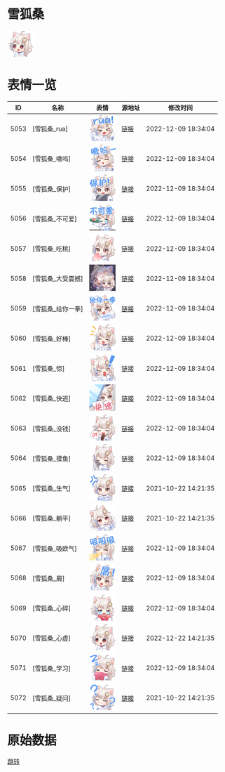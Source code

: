 # 雪狐桑

<img src="./cover.png" height="60" alt="cover" />

# 表情一览

|ID|名称|表情|源地址|修改时间|
|----|----|----|----|----|
|5053|[雪狐桑_rua]|<img src="./pic/005053_%5B雪狐桑_rua%5D.png" height="60" alt="rua"/>|[链接](https://i0.hdslb.com/bfs/emote/0b60381989b1d583d76910b84367e704fd4e0ddc.png)|2022-12-09 18:34:04|
|5054|[雪狐桑_嗷呜]|<img src="./pic/005054_%5B雪狐桑_嗷呜%5D.png" height="60" alt="嗷呜"/>|[链接](https://i0.hdslb.com/bfs/emote/6da8b1f57ec634ca93a13052adbf8c565c5c7ffe.png)|2022-12-09 18:34:04|
|5055|[雪狐桑_保护]|<img src="./pic/005055_%5B雪狐桑_保护%5D.png" height="60" alt="保护"/>|[链接](https://i0.hdslb.com/bfs/emote/c7606a0af4af34829435db31a299617d62eb7d51.png)|2022-12-09 18:34:04|
|5056|[雪狐桑_不可爱]|<img src="./pic/005056_%5B雪狐桑_不可爱%5D.png" height="60" alt="不可爱"/>|[链接](https://i0.hdslb.com/bfs/emote/feec8bb995d34fbaebcc0494f36d68d7e9ab18af.png)|2022-12-09 18:34:04|
|5057|[雪狐桑_吃桃]|<img src="./pic/005057_%5B雪狐桑_吃桃%5D.png" height="60" alt="吃桃"/>|[链接](https://i0.hdslb.com/bfs/emote/59b150d7fc30ebc33a2348eb0c0a6266bb52a376.png)|2022-12-09 18:34:04|
|5058|[雪狐桑_大受震撼]|<img src="./pic/005058_%5B雪狐桑_大受震撼%5D.png" height="60" alt="大受震撼"/>|[链接](https://i0.hdslb.com/bfs/emote/5f1e8b4f73e23c68e11f5925be8241ce775e65a7.png)|2022-12-09 18:34:04|
|5059|[雪狐桑_给你一拳]|<img src="./pic/005059_%5B雪狐桑_给你一拳%5D.png" height="60" alt="给你一拳"/>|[链接](https://i0.hdslb.com/bfs/emote/74d2c4c7f6e43901828dec497c66ecd3522505ff.png)|2022-12-09 18:34:04|
|5060|[雪狐桑_好棒]|<img src="./pic/005060_%5B雪狐桑_好棒%5D.png" height="60" alt="好棒"/>|[链接](https://i0.hdslb.com/bfs/emote/ed189c8e471d9127808e0b64274a0c64d9bed5fb.png)|2022-12-09 18:34:04|
|5061|[雪狐桑_惊]|<img src="./pic/005061_%5B雪狐桑_惊%5D.png" height="60" alt="惊"/>|[链接](https://i0.hdslb.com/bfs/emote/b0122d98a4a09620f5f9e64662d6efd9a284f2af.png)|2022-12-09 18:34:04|
|5062|[雪狐桑_快逃]|<img src="./pic/005062_%5B雪狐桑_快逃%5D.png" height="60" alt="快逃"/>|[链接](https://i0.hdslb.com/bfs/emote/effd0f94dcb055a8a624b1e4132741851382a7a7.png)|2022-12-09 18:34:04|
|5063|[雪狐桑_没钱]|<img src="./pic/005063_%5B雪狐桑_没钱%5D.png" height="60" alt="没钱"/>|[链接](https://i0.hdslb.com/bfs/emote/d8a8789442dcb370981771db7821c4b04cd53178.png)|2022-12-09 18:34:04|
|5064|[雪狐桑_摸鱼]|<img src="./pic/005064_%5B雪狐桑_摸鱼%5D.png" height="60" alt="摸鱼"/>|[链接](https://i0.hdslb.com/bfs/emote/52c3721de6f4a5f53d8ac6898668780cf987293e.png)|2022-12-09 18:34:04|
|5065|[雪狐桑_生气]|<img src="./pic/005065_%5B雪狐桑_生气%5D.png" height="60" alt="生气"/>|[链接](https://i0.hdslb.com/bfs/emote/e23d97793b76d95b38580b7f9b4e6350df18879c.png)|2021-10-22 14:21:35|
|5066|[雪狐桑_躺平]|<img src="./pic/005066_%5B雪狐桑_躺平%5D.png" height="60" alt="躺平"/>|[链接](https://i0.hdslb.com/bfs/emote/77e8863bc4a3912f097e52a3070cc143803260a6.png)|2021-10-22 14:21:35|
|5067|[雪狐桑_吸欧气]|<img src="./pic/005067_%5B雪狐桑_吸欧气%5D.png" height="60" alt="吸欧气"/>|[链接](https://i0.hdslb.com/bfs/emote/0898b5be3b9cbe5ff516b3460f2628ee23723941.png)|2022-12-09 18:34:04|
|5068|[雪狐桑_屑]|<img src="./pic/005068_%5B雪狐桑_屑%5D.png" height="60" alt="屑"/>|[链接](https://i0.hdslb.com/bfs/emote/034bd7c411926ddbb080ce44775c212ece1c16b0.png)|2022-12-09 18:34:04|
|5069|[雪狐桑_心碎]|<img src="./pic/005069_%5B雪狐桑_心碎%5D.png" height="60" alt="心碎"/>|[链接](https://i0.hdslb.com/bfs/emote/b163c6451edbb06efcb6e51e0d32fe4d2ecb3389.png)|2022-12-09 18:34:04|
|5070|[雪狐桑_心虚]|<img src="./pic/005070_%5B雪狐桑_心虚%5D.png" height="60" alt="心虚"/>|[链接](https://i0.hdslb.com/bfs/emote/c4a439208fb0c4e958a29f4b3dd48995c9e051f6.png)|2022-12-22 14:21:35|
|5071|[雪狐桑_学习]|<img src="./pic/005071_%5B雪狐桑_学习%5D.png" height="60" alt="学习"/>|[链接](https://i0.hdslb.com/bfs/emote/c3000f53f1667aabce2029d5321e17b245270fc4.png)|2022-12-09 18:34:04|
|5072|[雪狐桑_疑问]|<img src="./pic/005072_%5B雪狐桑_疑问%5D.png" height="60" alt="疑问"/>|[链接](https://i0.hdslb.com/bfs/emote/9534cbc6f5a729595642e6feada7ace77ca18a7f.png)|2021-10-22 14:21:35|

# 原始数据

[跳转](./raw.json)

